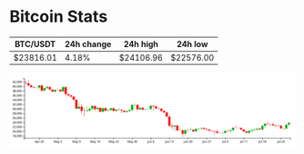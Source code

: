 # Bitcoin Stats

BTC/USDT|24h change|24h high|24h low|
|---|---|---|---|
|$23816.01|4.18%|$24106.96|$22576.00|

<img src="./chart.svg">

